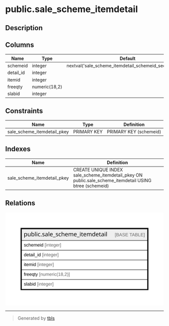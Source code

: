 # public.sale_scheme_itemdetail

## Description

## Columns

| Name | Type | Default | Nullable | Children | Parents | Comment |
| ---- | ---- | ------- | -------- | -------- | ------- | ------- |
| schemeid | integer | nextval('sale_scheme_itemdetail_schemeid_seq'::regclass) | false |  |  |  |
| detail_id | integer |  | true |  |  |  |
| itemid | integer |  | true |  |  |  |
| freeqty | numeric(18,2) |  | true |  |  |  |
| slabid | integer |  | true |  |  |  |

## Constraints

| Name | Type | Definition |
| ---- | ---- | ---------- |
| sale_scheme_itemdetail_pkey | PRIMARY KEY | PRIMARY KEY (schemeid) |

## Indexes

| Name | Definition |
| ---- | ---------- |
| sale_scheme_itemdetail_pkey | CREATE UNIQUE INDEX sale_scheme_itemdetail_pkey ON public.sale_scheme_itemdetail USING btree (schemeid) |

## Relations

![er](public.sale_scheme_itemdetail.svg)

---

> Generated by [tbls](https://github.com/k1LoW/tbls)
